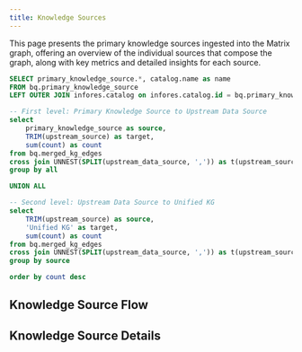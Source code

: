 ```yaml
---
title: Knowledge Sources
---
```


This page presents the primary knowledge sources ingested into the Matrix graph, offering an overview of the individual sources that compose the graph, along with key metrics and detailed insights for each source.

```sql knowledge_source_provenance
SELECT primary_knowledge_source.*, catalog.name as name 
FROM bq.primary_knowledge_source
LEFT OUTER JOIN infores.catalog on infores.catalog.id = bq.primary_knowledge_source.source
```

```sql knowledge_source_sankey
-- First level: Primary Knowledge Source to Upstream Data Source
select 
    primary_knowledge_source as source, 
    TRIM(upstream_source) as target, 
    sum(count) as count
from bq.merged_kg_edges
cross join UNNEST(SPLIT(upstream_data_source, ',')) as t(upstream_source)
group by all

UNION ALL

-- Second level: Upstream Data Source to Unified KG
select 
    TRIM(upstream_source) as source,
    'Unified KG' as target,
    sum(count) as count
from bq.merged_kg_edges
cross join UNNEST(SPLIT(upstream_data_source, ',')) as t(upstream_source)
group by source

order by count desc
```
## Knowledge Source Flow

<SankeyDiagram 
  data={knowledge_source_sankey} 
  sourceCol='source'
  targetCol='target'
  valueCol='count'
  linkLabels='full'
  linkColor='gradient'
  title='Knowledge Source to Unified KG Flow'
  subtitle='Flow showing how primary knowledge sources connect to their upstream data sources'
  chartAreaHeight={1200}
  valueFmt='0,0'
/>

## Knowledge Source Details

<DataTable data={knowledge_source_provenance} />
